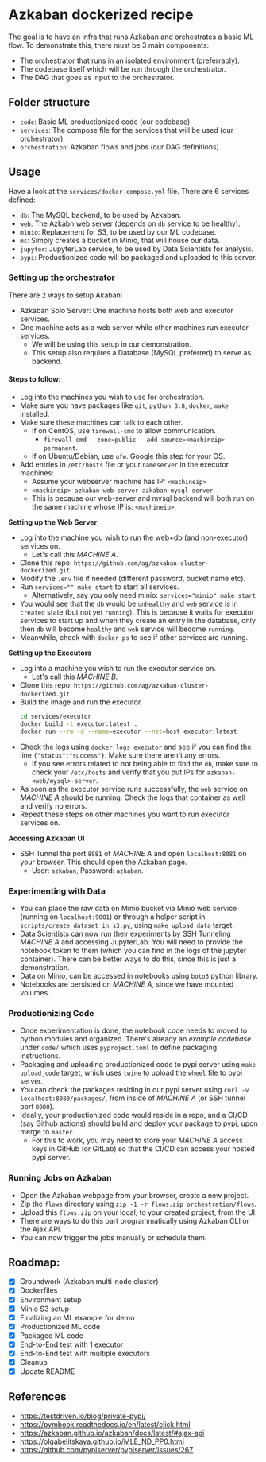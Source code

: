 # Azkaban dockerized recipe
The goal is to have an infra that runs Azkaban and orchestrates a basic ML flow. To demonstrate this, there must be 3 main components:
- The orchestrator that runs in an isolated environment (preferrably).
- The codebase itself which will be run through the orchestrator.
- The DAG that goes as input to the orchestrator.

## Folder structure
- `code`: Basic ML productionized code (our codebase).
- `services`: The compose file for the services that will be used (our orchestrator).
- `orchestration`: Azkaban flows and jobs (our DAG definitions).

## Usage
Have a look at the `services/docker-compose.yml` file. There are 6 services defined:
- `db`: The MySQL backend, to be used by Azkaban.
- `web`: The Azkabn web server (depends on `db` service to be healthy).
- `minio`: Replacement for S3, to be used by our ML codebase.
- `mc`: Simply creates a bucket in Minio, that will house our data.
- `jupyter`: JupyterLab service, to be used by Data Scientists for analysis.
- `pypi`: Productionized code will be packaged and uploaded to this server.

### Setting up the orchestrator
There are 2 ways to setup Akaban:
- Azkaban Solo Server: One machine hosts both web and executor services.
- One machine acts as a web server while other machines run executor services.
	- We will be using this setup in our demonstration.
	- This setup also requires a Database (MySQL preferred) to serve as backend.

#### Steps to follow:
- Log into the machines you wish to use for orchestration.
- Make sure you have packages like `git`, `python 3.8`, `docker`, `make` installed.
- Make sure these machines can talk to each other.
	- If on CentOS, use `firewall-cmd` to allow communication.
		- `firewall-cmd --zone=public --add-source=<machineip> --permanent`.
	- If on Ubuntu/Debian, use `ufw`. Google this step for your OS.
- Add entries in `/etc/hosts` file or your `nameserver` in the executor machines:
	- Assume your webserver machine has IP: `<machineip>`
	- `<machineip> azkaban-web-server azkaban-mysql-server`.
	- This is because our web-server and mysql backend will both run on the same machine whose IP is: `<machineip>`.

**Setting up the Web Server**
- Log into the machine you wish to run the web+db (and non-executor) services on.
	- Let's call this *MACHINE A*.
- Clone this repo: `https://github.com/ag/azkaban-cluster-dockerized.git`
- Modify the `.env` file if needed (different password, bucket name etc).
- Run `services="" make start` to start all services.
	- Alternatively, say you only need minio: `services="minio" make start`
- You would see that the `db` would be `unhealthy` and `web` service is in `created` state (but not yet `running`). This is because it waits for executor services to start up and when they create an entry in the database, only then `db` will become `healthy` and `web` service will become `running`.
- Meanwhile, check with `docker ps` to see if other services are running.

**Setting up the Executors**
- Log into a machine you wish to run the executor service on.
	- Let's call this *MACHINE B*.
- Clone this repo: `https://github.com/ag/azkaban-cluster-dockerized.git`.
- Build the image and run the executor.
	```bash
	cd services/executor
	docker build -t executor:latest .
	docker run --rm -d --name=executor --net=host executor:latest
	```
- Check the logs using `docker logs executor` and see if you can find the line `{"status":"success"}`. Make sure there aren't any errors.
	- If you see errors related to not being able to find the `db`, make sure to check your `/etc/hosts` and verify that you put IPs for `azkaban-<web/mysql>-server`.
- As soon as the executor service runs successfully, the `web` service on *MACHINE A* should be running. Check the logs that container as well and verify no errors.
- Repeat these steps on other machines you want to run executor services on.

**Accessing Azkaban UI**
- SSH Tunnel the port `8081` of *MACHINE A* and open `localhost:8081` on your browser. This should open the Azkaban page.
	- User: `azkaban`, Password: `azkaban`.

### Experimenting with Data
- You can place the raw data on Minio bucket via Minio web service (running on `localhost:9001`) or through a helper script in `scripts/create_dataset_in_s3.py`, using `make upload_data` target.
- Data Scientists can now run their experiments by SSH Tunneling *MACHINE A* and accessing JupyterLab. You will need to provide the notebook token to them (which you can find in the logs of the jupyter container). There can be better ways to do this, since this is just a demonstration.
- Data on Minio, can be accessed in notebooks using `boto3` python library.
- Notebooks are persisted on *MACHINE A*, since we have mounted volumes.

### Productionizing Code
- Once experimentation is done, the notebook code needs to moved to python modules and organized. There's already an *example codebase* under `code/` which uses `pyproject.toml` to define packaging instructions.
- Packaging and uploading productionized code to pypi server using `make upload_code` target, which uses `twine` to upload the `wheel` file to pypi server.
- You can check the packages residing in our pypi server using `curl -v localhost:8080/packages/`, from inside of *MACHINE A* (or SSH tunnel port `8080`).
- Ideally, your productionized code would reside in a repo, and a CI/CD (say Github actions) should build and deploy your package to pypi, upon merge to `master`.
	- For this to work, you may need to store your *MACHINE A* access keys in GitHub (or GitLab) so that the CI/CD can access your hosted pypi server.

### Running Jobs on Azkaban
- Open the Azkaban webpage from your browser, create a new project.
- Zip the `flows` directory using `zip -1 -r flows.zip orchestration/flows`.
- Upload this `flows.zip` on your local, to your created project, from the UI.
- There are ways to do this part programmatically using Azkaban CLI or the Ajax API.
- You can now trigger the jobs manually or schedule them.

## Roadmap:
- [x] Groundwork (Azkaban multi-node cluster)
- [x] Dockerfiles
- [x] Environment setup
- [x] Minio S3 setup
- [x] Finalizing an ML example for demo
- [x] Productionized ML code
- [x] Packaged ML code
- [x] End-to-End test with 1 executor
- [x] End-to-End test with multiple executors
- [x] Cleanup
- [x] Update README

## References
- https://testdriven.io/blog/private-pypi/
- https://pymbook.readthedocs.io/en/latest/click.html
- https://azkaban.github.io/azkaban/docs/latest/#ajax-api
- https://olgabelitskaya.github.io/MLE_ND_PP0.html
- https://github.com/pypiserver/pypiserver/issues/267
